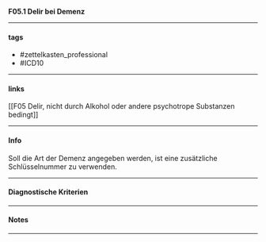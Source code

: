 __F05.1 Delir bei Demenz__

___________________________________________
#### tags

- #zettelkasten_professional
- #ICD10 
___________________________________________
#### links

[[F05 Delir, nicht durch Alkohol oder andere psychotrope Substanzen bedingt]]

___________________________________________
#### Info
Soll die Art der Demenz angegeben werden, ist eine zusätzliche Schlüsselnummer zu verwenden.
___________________________________________
#### Diagnostische Kriterien

___________________________________________
#### Notes

___________________________________________

